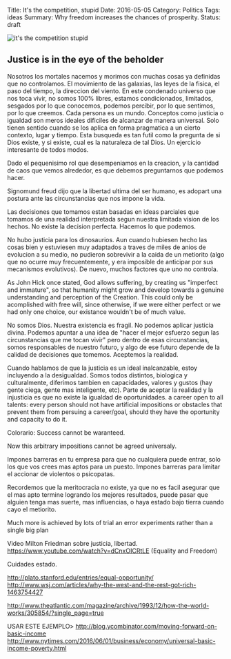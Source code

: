 Title: It's the competition, stupid
Date: 2016-05-05
Category: Politics 
Tags: ideas
Summary: Why freedom increases the chances of prosperity.
Status: draft

![it's the competition stupid](/images/competition.jpg "Picture of Advertisements in Saigon")

## Justice is in the eye of the beholder

Nosotros los mortales
nacemos y morimos con muchas cosas ya definidas que no controlamos.
El movimiento de las galaxias, las leyes de la fisica, el paso del tiempo, la direccion del viento.
En este condenado universo que nos toca vivir,
no somos 100% libres, estamos condicionados, limitados, sesgados por lo que conocemos,
podemos percibir, por lo que sentimos, por lo que creemos. 
Cada persona es un mundo.
Conceptos como justicia o igualdad son meros ideales dificiles de alcanzar de manera 
universal. Solo tienen sentido cuando se los aplica en forma pragmatica a un cierto contexto,
lugar y tiempo. Esta busqueda es tan futil como la pregunta de si Dios existe, y si existe, cual
es la naturaleza de tal Dios. Un ejercicio interesante de todos modos.

Dado el pequenisimo rol que desempeniamos en la creacion, y la cantidad de caos
que vemos alrededor, es que debemos preguntarnos que podemos hacer.

Signomund freud dijo que la libertad ultima del ser humano, es adopart una postura
ante las circunstancias que nos impone la vida.

Las decisiones que tomamos estan basadas en ideas parciales que tomamos de
una realidad interpretada segun nuestra limitada vision de los hechos.
No existe la decision perfecta. Hacemos lo que podemos.

No hubo justicia para los dinosaurios. Aun cuando hubiesen hecho las cosas bien y estuviesen
muy adaptados a traves de miles de anios de evolucion a su medio, no pudieron 
sobrevivir a la caida de un metiorito (algo que no ocurre muy frecuentemente, y era imposible
de anticipar por sus mecanismos evolutivos). De nuevo, muchos factores que uno no controla.

As John Hick once stated, God allows suffering, by creating us "imperfect and immature", so
that humanity might grow and develop towards a genuine understanding and perception of the Creation.
This could only be acomplished with free will, since otherwise, if we were either perfect or we had
only one choice, our existance wouldn't be of much value.


No somos Dios. Nuestra existencia es fragil. No podemos aplicar justicia divina.
Podemos apuntar a una idea de "hacer el mejor esfuerzo segun las circunstancias que me tocan vivir"
pero dentro de esas circunstancias, somos responsables de nuestro futuro, y algo de ese futuro
depende de la calidad de decisiones que tomemos.
Aceptemos la realidad.

Cuando hablamos de que la justicia es un ideal inalcanzable, estoy incluyendo a la desigualdad.
Somos todos distintos, biologica y culturalmente, diferimos tambien en capacidades, valores y gustos (hay gente ciega, gente mas inteligente, etc).
Parte de aceptar la realidad y la injusticia es que no existe la igualdad de oportunidades.
a career open to all talents: every person should not have artificial impositions or obstacles that prevent
them from persuing a career/goal, should they have the oportunity and capacity to do it.

Colorario: Success cannot be waranteed.

Now this arbitrary impositions cannot be agreed universaly. 

Impones barreras en tu empresa para que no cualquiera puede entrar, solo los que vos crees mas aptos para un puesto.
Impones barreras para limitar el accionar de violentos o psicopatas.


Recordemos que la meritocracia no existe, ya que no es facil asegurar que el mas apto 
termine logrando los mejores resultados, puede pasar que alguien tenga mas suerte, mas influencias,
o haya estado bajo tierra cuando cayo el metiorito.

Much more is achieved by lots of trial an error experiments rather than a single big plan

Video Milton Friedman sobre justicia, libertad.
https://www.youtube.com/watch?v=dCnxOICRtLE (Equality and Freedom)

Cuidades estado.

http://plato.stanford.edu/entries/equal-opportunity/
http://www.wsj.com/articles/why-the-west-and-the-rest-got-rich-1463754427

http://www.theatlantic.com/magazine/archive/1993/12/how-the-world-works/305854/?single_page=true


USAR ESTE EJEMPLO>
http://blog.ycombinator.com/moving-forward-on-basic-income
http://www.nytimes.com/2016/06/01/business/economy/universal-basic-income-poverty.html
